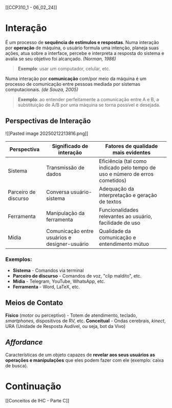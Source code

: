 [[CCP310_1 - 06_02_24]]
# Interação
É um processo de **sequência de estímulos e respostas**.
Numa interação por **operação** de máquina, o usuário formula uma intenção, planeja suas ações, atua sobre a interface, percebe e interpreta a resposta do sistema e avalia se seu objetivo foi alcançado. *(Norman, 1986)*
> **Exemplo**: usar um computador, celular, etc.

Numa interação por **comunicação** com/por meio da máquina é um processo de comunicação entre pessoas mediada por sistemas computacionais. *(de Souza, 2005)*
> **Exemplo**: ao entender perfeitamente a comunicação entre A e B, a substituição de A/B por uma máquina se torna possível e desejada.
## Perspectivas de Interação

![[Pasted image 20250212213816.png]]


| Perspectiva          | Significado de interação                      | Fatores de qualidade mais evidentes                                          |
| -------------------- | --------------------------------------------- | ---------------------------------------------------------------------------- |
| Sistema              | Transmissão de dados                          | Eficiência (tal como indicado pelo tempo de uso e número de erros cometidos) |
| Parceiro de discurso | Conversa usuário-sistema                      | Adequação da interpretação e geração de textos                               |
| Ferramenta           | Manipulação da ferramenta                     | Funcionalidades relevantes ao usuário, facilidade de uso                     |
| Mídia                | Comunicação entre usuários e designer-usuário | Qualidade da comunicação e entendimento mútuo                                |

### Exemplos:
- **Sistema** - Comandos via terminal
- **Parceiro de discurso** - Comandos de voz, "clip maldito", etc.
- **Mídia** - Telegram, YouTube, WhatsApp, etc.
- **Ferramenta** - Word, LaTeX, etc.

## Meios de Contato
**Físico** (motor ou perceptivo) - Totem de atendimento, teclado, *smartphones*, dispositivos de RV, etc.
**Conceitual** - Ondas cerebrais, *kinect*, URA (Unidade de Resposta Audível, ou seja, bot da Vivo)

## *Affordance*
Características de um objeto capazes de **revelar aos seus usuários as operações e manipulações** que eles podem fazer com ele (exemplo: caixa de busca).

# Continuação
[[Conceitos de IHC - Parte C]]